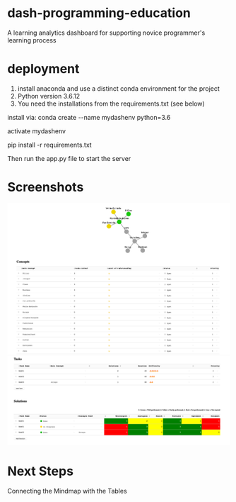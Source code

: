 # dash-programming-education
A learning analytics dashboard for supporting novice programmer's learning process


# deployment

1. install anaconda and use a distinct conda environment for the project
2. Python version 3.6.12
3. You need the installations from the requirements.txt (see below)

install via:
conda create --name mydashenv python=3.6

activate mydashenv

pip install -r requirements.txt


Then run the app.py file to start the server


# Screenshots

![Mindmap](Mindmap.PNG)
![Tables](Tables.PNG)


# Next Steps
Connecting the Mindmap with the Tables
